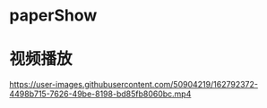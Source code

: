 # paperShow

# 视频播放
https://user-images.githubusercontent.com/50904219/162792372-4498b715-7626-49be-8198-bd85fb8060bc.mp4
